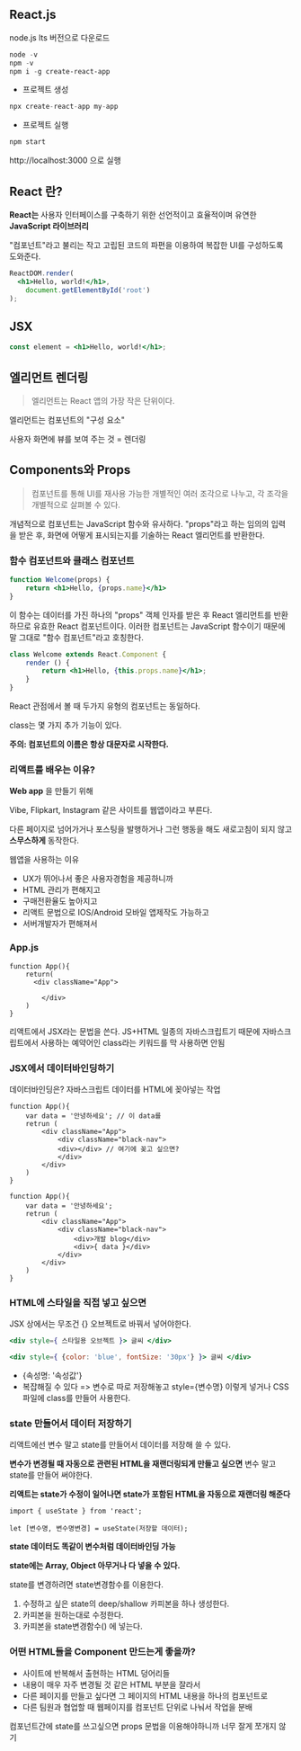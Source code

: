 ## React.js

node.js lts 버전으로 다운로드

```powershell
node -v
npm -v
npm i -g create-react-app
```

* 프로젝트 생성

```python
npx create-react-app my-app
```

* 프로젝트 실행

```python
npm start
```

http://localhost:3000 으로 실행



## React 란?

**React는** 사용자 인터페이스를 구축하기 위한 선언적이고 효율적이며 유연한 **JavaScript 라이브러리**

"컴포넌트"라고 불리는 작고 고립된 코드의 파편을 이용하여 복잡한 UI를 구성하도록 도와준다.

```jsx
ReactDOM.render(
  <h1>Hello, world!</h1>,
    document.getElementById('root')
);
```

## JSX 

```jsx
const element = <h1>Hello, world!</h1>;
```

## 엘리먼트 렌더링

> 엘리먼트는 React 앱의 가장 작은 단위이다.

엘리먼트는 컴포넌트의 "구성 요소"

사용자 화면에 뷰를 보여 주는 것 = 렌더링

## Components와 Props

> 컴포넌트를 통해 UI를 재사용 가능한 개별적인 여러 조각으로 나누고, 각 조각을 개별적으로 살펴볼 수 있다.

개념적으로 컴포넌트는 JavaScript 함수와 유사하다. "props"라고 하는 임의의 입력을 받은 후, 화면에 어떻게 표시되는지를 기술하는 React 엘리먼트를 반환한다.

### 함수 컴포넌트와 클래스 컴포넌트

```jsx
function Welcome(props) {
    return <h1>Hello, {props.name}</h1>
}
```

이 함수는 데이터를 가진 하나의 "props" 객체 인자를 받은 후 React 엘리먼트를 반환하므로 유효한 React 컴포넌트이다. 이러한 컴포넌트는 JavaScript 함수이기 때문에 말 그대로 "함수 컴포넌트"라고 호칭한다.

```jsx
class Welcome extends React.Component {
    render () {
        return <h1>Hello, {this.props.name}</h1>;
    }
}
```

React 관점에서 볼 때 두가지 유형의 컴포넌트는 동일하다.

class는 몇 가지 추가 기능이 있다.

**주의: 컴포넌트의 이름은 항상 대문자로 시작한다.**



### 리액트를 배우는 이유?

**Web app** 을 만들기 위해

Vibe, Flipkart, Instagram 같은 사이트를 웹앱이라고 부른다.

다른 페이지로 넘어가거나 포스팅을 발행하거나 그런 행동을 해도 새로고침이 되지 않고 **스무스하게** 동작한다.



웹앱을 사용하는 이유

- UX가 뛰어나서 좋은 사용자경험을 제공하니까
- HTML 관리가 편해지고
- 구매전환율도 높아지고
- 리액트 문법으로 IOS/Android 모바일 앱제작도 가능하고
- 서버개발자가 편해져서



### App.js

```react
function App(){
    return(
      <div className="App">
      
        </div>
    )
}
```

리액트에서 JSX라는 문법을 쓴다. JS+HTML 일종의 자바스크립트기 때문에 자바스크립트에서 사용하는 예약어인 class라는 키워드를 막 사용하면 안됨



### JSX에서 데이터바인딩하기

데이터바인딩은? 자바스크립트 데이터를 HTML에 꽂아넣는 작업

```react
function App(){
    var data = '안녕하세요'; // 이 data를
    retrun (
        <div className="App">
      		<div className="black-nav">
            <div></div> // 여기에 꽂고 싶으면?
            </div>
        </div>
    )
}
```

```react
function App(){
    var data = '안녕하세요';
    retrun (
    	<div className="App">
        	<div className="black-nav">
                <div>개발 blog</div>
                <div>{ data }</div> 
            </div>
        </div>
    )
}
```



### HTML에 스타일을 직접 넣고 싶으면

JSX 상에서는 무조건 {} 오브젝트로 바꿔서 넣어야한다.

```jsx
<div style={ 스타일용 오브젝트 }> 글씨 </div>

<div style={ {color: 'blue', fontSize: '30px'} }> 글씨 </div>
```

- {속성명: '속성값'}
- 복잡해질 수 있다 => 변수로 따로 저장해놓고 style={변수명} 이렇게 넣거나 CSS파일에 class를 만들어 사용한다.



### state 만들어서 데이터 저장하기

리액트에선 변수 말고 state를 만들어서 데이터를 저장해 쓸 수 있다.

**변수가 변경될 때 자동으로 관련된 HTML을 재랜더링되게 만들고 싶으면** 변수 말고 state를 만들어 써야한다.

**리액트는 state가 수정이 일어나면 state가 포함된 HTML을 자동으로 재랜더링 해준다**

```react
import { useState } from 'react';

let [변수명, 변수명변경] = useState(저장할 데이터);
```

**state 데이터도 똑같이 변수처럼 데이터바인딩 가능**

**state에는 Array, Object 아무거나 다 넣을 수 있다.**

state를 변경하려면 state변경함수를 이용한다.

1. 수정하고 싶은 state의 deep/shallow 카피본을 하나 생성한다.
2. 카피본을 원하는대로 수정한다.
3. 카피본을 state변경함수() 에 넣는다.



### 어떤 HTML들을 Component 만드는게 좋을까?

- 사이트에 반복해서 출현하는 HTML 덩어리들
- 내용이 매우 자주 변경될 것 같은 HTML 부분을 잘라서
- 다른 페이지를 만들고 싶다면 그 페이지의 HTML 내용을 하나의 컴포넌트로
- 다른 팀원과 협업할 때 웹페이지를 컴포넌트 단위로 나눠서 작업을 분배

컴포넌트간에 state를 쓰고싶으면 props 문법을 이용해야하니까 너무 잘게 쪼개지 않기
